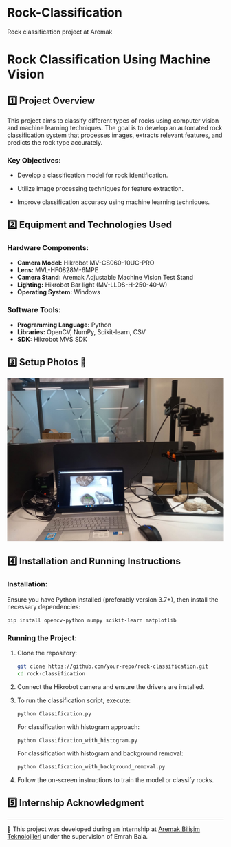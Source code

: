 # Rock-Classification
Rock classification project at Aremak

# Rock Classification Using Machine Vision

## 1️⃣ Project Overview
This project aims to classify different types of rocks using computer vision and machine learning techniques. The goal is to develop an automated rock classification system that processes images, extracts relevant features, and predicts the rock type accurately.

### Key Objectives:
- Develop a classification model for rock identification.

- Utilize image processing techniques for feature extraction.

- Improve classification accuracy using machine learning techniques.

## 2️⃣ Equipment and Technologies Used

### Hardware Components:
-  **Camera Model:** Hikrobot MV-CS060-10UC-PRO
-  **Lens:** MVL-HF0828M-6MPE
-  **Camera Stand:** Aremak Adjustable Machine Vision Test Stand
-  **Lighting:** Hikrobot Bar light (MV-LLDS-H-250-40-W)
-  **Operating System:** Windows

### Software Tools:
-  **Programming Language:** Python
-  **Libraries:** OpenCV, NumPy, Scikit-learn, CSV
-  **SDK:** Hikrobot MVS SDK

## 3️⃣ Setup Photos 📸
![Setup Image](Images/Setup.jpg)

## 4️⃣ Installation and Running Instructions 
### Installation:
Ensure you have Python installed (preferably version 3.7+), then install the necessary dependencies:

```sh
pip install opencv-python numpy scikit-learn matplotlib
```

### Running the Project:
1. Clone the repository:
   ```sh
   git clone https://github.com/your-repo/rock-classification.git
   cd rock-classification
   ```
2. Connect the Hikrobot camera and ensure the drivers are installed.
3. To run the classification script, execute:
   ```sh
   python Classification.py
   ```

   For classification with histogram approach:
   ```sh
   python Classification_with_histogram.py
   ```

   For classification with histogram and background removal:
   ```sh
   python Classification_with_background_removal.py
   ```
   
4. Follow the on-screen instructions to train the model or classify rocks.

## 5️⃣ Internship Acknowledgment
---
🏢 This project was developed during an internship at [Aremak Bilişim Teknolojileri](https://www.aremak.com.tr) under the supervision of Emrah Bala.


